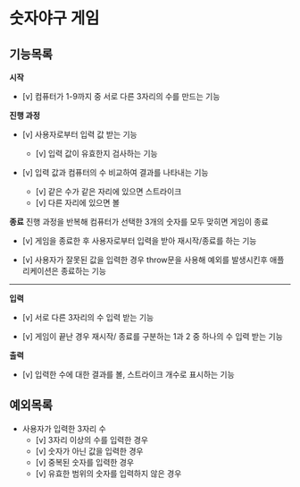 # 숫자야구 게임

## 기능목록

**시작**

- [v] 컴퓨터가 1-9까지 중 서로 다른 3자리의 수를 만드는 기능

**진행 과정**

- [v] 사용자로부터 입력 값 받는 기능

  - [v] 입력 값이 유효한지 검사하는 기능

- [v] 입력 값과 컴퓨터의 수 비교하여 결과를 나타내는 기능

  - [v] 같은 수가 같은 자리에 있으면 스트라이크
  - [v] 다른 자리에 있으면 볼

**종료**
진행 과정을 반복해 컴퓨터가 선택한 3개의 숫자를 모두 맞히면 게임이 종료

- [v] 게임을 종료한 후 사용자로부터 입력을 받아 재시작/종료를 하는 기능

- [v] 사용자가 잘못된 값을 입력한 경우 throw문을 사용해 예외를 발생시킨후 애플리케이션은 종료하는 기능

<hr>

**입력**

- [v] 서로 다른 3자리의 수 입력 받는 기능

- [v] 게임이 끝난 경우 재시작/ 종료를 구분하는 1과 2 중 하나의 수 입력 받는 기능

**출력**

- [v] 입력한 수에 대한 결과를 볼, 스트라이크 개수로 표시하는 기능

## 예외목록

- 사용자가 입력한 3자리 수
  - [v] 3자리 이상의 수를 입력한 경우
  - [v] 숫자가 아닌 값을 입력한 경우
  - [v] 중복된 숫자를 입력한 경우
  - [v] 유효한 범위의 숫자를 입력하지 않은 경우
